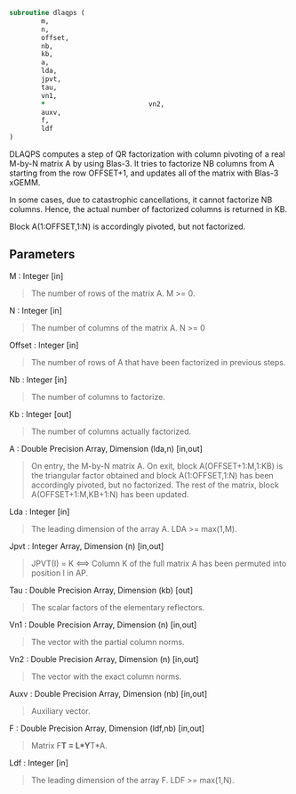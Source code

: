 ```fortran
subroutine dlaqps (
		m,
		n,
		offset,
		nb,
		kb,
		a,
		lda,
		jpvt,
		tau,
		vn1,
		*                          vn2,
		auxv,
		f,
		ldf
)
```

 DLAQPS computes a step of QR factorization with column pivoting
 of a real M-by-N matrix A by using Blas-3.  It tries to factorize
 NB columns from A starting from the row OFFSET+1, and updates all
 of the matrix with Blas-3 xGEMM.

 In some cases, due to catastrophic cancellations, it cannot
 factorize NB columns.  Hence, the actual number of factorized
 columns is returned in KB.

 Block A(1:OFFSET,1:N) is accordingly pivoted, but not factorized.

## Parameters
M : Integer [in]
> The number of rows of the matrix A. M >= 0.

N : Integer [in]
> The number of columns of the matrix A. N >= 0

Offset : Integer [in]
> The number of rows of A that have been factorized in
> previous steps.

Nb : Integer [in]
> The number of columns to factorize.

Kb : Integer [out]
> The number of columns actually factorized.

A : Double Precision Array, Dimension (lda,n) [in,out]
> On entry, the M-by-N matrix A.
> On exit, block A(OFFSET+1:M,1:KB) is the triangular
> factor obtained and block A(1:OFFSET,1:N) has been
> accordingly pivoted, but no factorized.
> The rest of the matrix, block A(OFFSET+1:M,KB+1:N) has
> been updated.

Lda : Integer [in]
> The leading dimension of the array A. LDA >= max(1,M).

Jpvt : Integer Array, Dimension (n) [in,out]
> JPVT(I) = K <==> Column K of the full matrix A has been
> permuted into position I in AP.

Tau : Double Precision Array, Dimension (kb) [out]
> The scalar factors of the elementary reflectors.

Vn1 : Double Precision Array, Dimension (n) [in,out]
> The vector with the partial column norms.

Vn2 : Double Precision Array, Dimension (n) [in,out]
> The vector with the exact column norms.

Auxv : Double Precision Array, Dimension (nb) [in,out]
> Auxiliary vector.

F : Double Precision Array, Dimension (ldf,nb) [in,out]
> Matrix F**T = L*Y**T*A.

Ldf : Integer [in]
> The leading dimension of the array F. LDF >= max(1,N).

